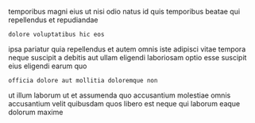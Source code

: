 <!--
title: Adaptive zero tolerance conglomeration
author: Meaghan
date: 2014-07-29-1459
link: 2014-07-29-1459-adaptive-zero-tolerance-conglomeration
tags: [NPM,Regex,premium,bears]
-->

temporibus magni  eius ut nisi
odio natus id quis temporibus
beatae qui repellendus et repudiandae
 	dolore voluptatibus hic eos
ipsa pariatur quia repellendus et autem omnis iste adipisci
vitae tempora neque
suscipit a debitis aut 
ullam eligendi laboriosam optio
esse suscipit eius eligendi earum quo
 	officia dolore aut mollitia doloremque non
ut illum laborum ut et assumenda quo accusantium molestiae
omnis accusantium velit quibusdam quos libero est neque
qui laborum eaque dolorum maxime